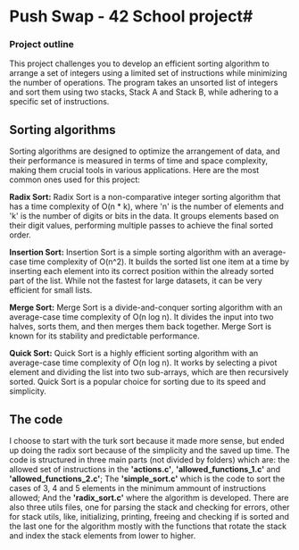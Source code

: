 # **Push Swap - 42 School project**#
### **Project outline**
This project challenges you to develop an efficient sorting algorithm to arrange a set of integers using a limited set of instructions while minimizing the number of operations. The program takes an unsorted list of integers and sort them using two stacks, Stack A and Stack B, while adhering to a specific set of instructions.

## **Sorting algorithms** 
Sorting algorithms are designed to optimize the arrangement of data, and their performance is measured in terms of time and space complexity, making them crucial tools in various applications. Here are the most common ones used for this project:

**Radix Sort:**
Radix Sort is a non-comparative integer sorting algorithm that has a time complexity of O(n * k), where 'n' is the number of elements and 'k' is the number of digits or bits in the data. It groups elements based on their digit values, performing multiple passes to achieve the final sorted order.

**Insertion Sort:**
Insertion Sort is a simple sorting algorithm with an average-case time complexity of O(n^2). It builds the sorted list one item at a time by inserting each element into its correct position within the already sorted part of the list. While not the fastest for large datasets, it can be very efficient for small lists.

**Merge Sort:**
Merge Sort is a divide-and-conquer sorting algorithm with an average-case time complexity of O(n log n). It divides the input into two halves, sorts them, and then merges them back together. Merge Sort is known for its stability and predictable performance.

**Quick Sort:**
Quick Sort is a highly efficient sorting algorithm with an average-case time complexity of O(n log n). It works by selecting a pivot element and dividing the list into two sub-arrays, which are then recursively sorted. Quick Sort is a popular choice for sorting due to its speed and simplicity.

## **The code**
I choose to start with the turk sort because it made more sense, but ended up doing the radix sort because of the simplicity and the saved up time.
The code is structured in three main parts (not divided by folders) which are: the allowed set of instructions in the **'actions.c'**, **'allowed_functions_1.c'** and **'allowed_functions_2.c'**; The **'simple_sort.c'** which is the code to sort the cases of 3, 4 and 5 elements in the minimum ammount of instructions allowed; And the **'radix_sort.c'** where the algorithm is developed.
There are also three utils files, one for parsing the stack and checking for errors, other for stack utils, like, initializing, printing, freeing and checking if is sorted and the last one for the algorithm mostly with the functions that rotate the stack and index the stack elements from lower to higher.
